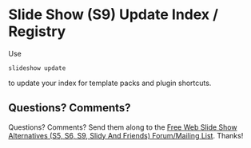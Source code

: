 # Slide Show (S9) Update Index / Registry

Use

    slideshow update

to update your index for template packs and plugin shortcuts.



## Questions? Comments?

Questions? Comments?
Send them along to the [Free Web Slide Show Alternatives (S5, S6, S9, Slidy And Friends) Forum/Mailing List](http://groups.google.com/group/webslideshow).
Thanks!
